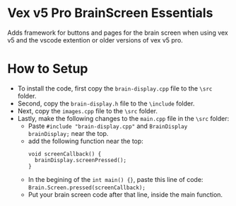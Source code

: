 # Vex v5 Pro BrainScreen Essentials
Adds framework for buttons and pages for the brain screen when using vex v5 and the vscode extention or older versions of vex v5 pro.

# How to Setup
* To install the code, first copy the `brain-display.cpp` file to the `\src` folder.
* Second, copy the `brain-display.h` file to the `\include` folder.
* Next, copy the `images.cpp` file to the `\src` folder.
* Lastly, make the following changes to the `main.cpp` file in the `\src` folder:
  * Paste `#include "brain-display.cpp"` and `BrainDisplay brainDisplay;` near the top.
  * add the following function near the top:
    ```
    void screenCallback() {
      brainDisplay.screenPressed();
    }
    ```
  * In the begining of the `int main() {}`, paste this line of code: `Brain.Screen.pressed(screenCallback);`
  * Put your brain screen code after that line, inside the main function.
